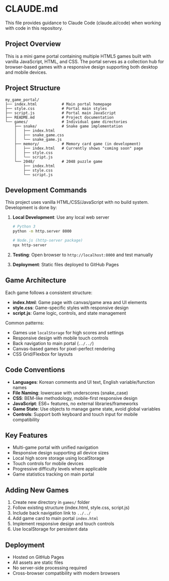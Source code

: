 # CLAUDE.md

This file provides guidance to Claude Code (claude.ai/code) when working with code in this repository.

## Project Overview

This is a mini game portal containing multiple HTML5 games built with vanilla JavaScript, HTML, and CSS. The portal serves as a collection hub for browser-based games with a responsive design supporting both desktop and mobile devices.

## Project Structure

```
my_game_portal/
├── index.html           # Main portal homepage
├── style.css            # Portal main styles
├── script.js            # Portal main JavaScript
├── README.md            # Project documentation
└── games/               # Individual game directories
    ├── snake/           # Snake game implementation
    │   ├── index.html
    │   ├── snake_game.css
    │   └── snake_game.js
    ├── memory/          # Memory card game (in development)
    │   ├── index.html   # Currently shows "coming soon" page
    │   ├── style.css
    │   └── script.js
    └── 2048/            # 2048 puzzle game
        ├── index.html
        ├── style.css
        └── script.js
```

## Development Commands

This project uses vanilla HTML/CSS/JavaScript with no build system. Development is done by:

1. **Local Development**: Use any local web server
   ```bash
   # Python 3
   python -m http.server 8000
   
   # Node.js (http-server package)
   npx http-server
   ```

2. **Testing**: Open browser to `http://localhost:8000` and test manually

3. **Deployment**: Static files deployed to GitHub Pages

## Game Architecture

Each game follows a consistent structure:
- **index.html**: Game page with canvas/game area and UI elements
- **style.css**: Game-specific styles with responsive design
- **script.js**: Game logic, controls, and state management

Common patterns:
- Games use `localStorage` for high scores and settings
- Responsive design with mobile touch controls
- Back navigation to main portal (`../../`)
- Canvas-based games for pixel-perfect rendering
- CSS Grid/Flexbox for layouts

## Code Conventions

- **Languages**: Korean comments and UI text, English variable/function names
- **File Naming**: lowercase with underscores (snake_case)
- **CSS**: BEM-like methodology, mobile-first responsive design
- **JavaScript**: ES6+ features, no external libraries/frameworks
- **Game State**: Use objects to manage game state, avoid global variables
- **Controls**: Support both keyboard and touch input for mobile compatibility

## Key Features

- Multi-game portal with unified navigation
- Responsive design supporting all device sizes
- Local high score storage using localStorage
- Touch controls for mobile devices
- Progressive difficulty levels where applicable
- Game statistics tracking on main portal

## Adding New Games

1. Create new directory in `games/` folder
2. Follow existing structure (index.html, style.css, script.js)
3. Include back navigation link to `../../`
4. Add game card to main portal `index.html`
5. Implement responsive design and touch controls
6. Use localStorage for persistent data

## Deployment

- Hosted on GitHub Pages
- All assets are static files
- No server-side processing required
- Cross-browser compatibility with modern browsers